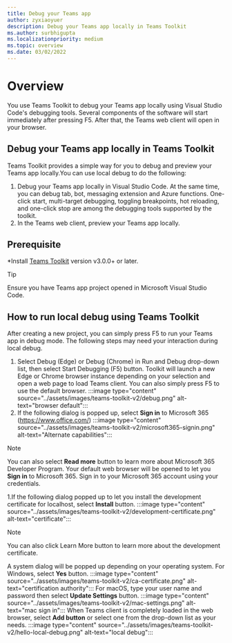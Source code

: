 ```yaml
---
title: Debug your Teams app 
author: zyxiaoyuer
description: Debug your Teams app locally in Teams Toolkit
ms.author: surbhigupta
ms.localizationpriority: medium
ms.topic: overview
ms.date: 03/02/2022
---
```


# Overview

You use Teams Toolkit to debug your Teams app locally using Visual Studio Code's debugging tools. Several components of the software will start immediately after pressing F5. After that, the Teams web client will open in your browser.

## Debug your Teams app locally in Teams Toolkit

  Teams Toolkit provides a simple way for you to debug and preview your Teams app locally.You can use local debug to do the following:

1. Debug your Teams app locally in Visual Studio Code. At the same time, you can debug tab, bot, messaging extension and Azure functions. One-click start, multi-target debugging, toggling breakpoints, hot reloading, and one-click stop are among the debugging tools supported by the toolkit.
2. In the Teams web client, preview your Teams app locally.

## Prerequisite

*Install [Teams Toolkit](https://marketplace.visualstudio.com/items?itemName=TeamsDevApp.ms-teams-vscode-extension) version v3.0.0+ or later.

>[!Tip]
Ensure you have Teams app project opened in Microsoft Visual Studio Code.

## How to run local debug using Teams Toolkit

After creating a new project, you can simply press F5 to run your Teams app in debug mode. The following steps may need your interaction during local debug.

1. Select Debug (Edge) or Debug (Chrome) in Run and Debug drop-down list, then select Start Debugging (F5) button. Toolkit will launch a new Edge or Chrome browser instance depending on your selection and open a web page to load Teams client. You can also simply press F5 to use the default browser.
:::image type="content" source="../assets/images/teams-toolkit-v2/debug.png" alt-text="browser default":::
1. If the following dialog is popped up, select **Sign in** to Microsoft 365 (<https://www.office.com/>)
:::image type="content" source="../assets/images/teams-toolkit-v2/microsoft365-signin.png" alt-text="Alternate capabilities":::

> [!NOTE]
> You can also select **Read more** button to learn more about Microsoft 365 Developer Program.
Your default web browser will be opened to let you **Sign in** to Microsoft 365. Sign in to your Microsoft 365 account using your credentials.

1.If the following dialog popped up to let you install the development certificate for localhost, select **Install** button.
:::image type="content" source="../assets/images/teams-toolkit-v2/development-certificate.png" alt-text="certificate":::

> [!Note]
> You can also click Learn More button to learn more about the development certificate.

A system dialog will be popped up depending on your operating system. For Windows, select **Yes** button.
:::image type="content" source="../assets/images/teams-toolkit-v2/ca-certificate.png" alt-text="certification authority":::
For macOS, type your user name and password then select **Update Settings** button.
:::image type="content" source="../assets/images/teams-toolkit-v2/mac-settings.png" alt-text="mac sign in":::
When Teams client is completely loaded in the  web browser, select **Add button** or select one from the drop-down list as your needs.
:::image type="content" source="../assets/images/teams-toolkit-v2/hello-local-debug.png" alt-text="local debug":::
